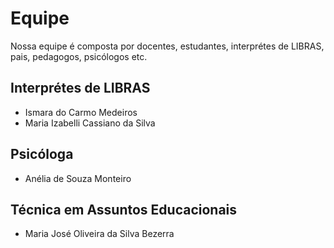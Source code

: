 # Equipe

Nossa equipe é composta por docentes, estudantes, interprétes de LIBRAS, pais, pedagogos, psicólogos etc.

## Interprétes de LIBRAS

* Ismara do Carmo Medeiros 
* Maria Izabelli Cassiano da Silva 

## Psicóloga

* Anélia de Souza Monteiro

## Técnica em Assuntos Educacionais

* Maria José Oliveira da Silva Bezerra
